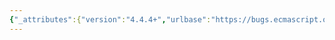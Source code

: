 ```yaml
---
{"_attributes":{"version":"4.4.4+","urlbase":"https://bugs.ecmascript.org/","maintainer":"dherman@mozilla.com"},"bug":{"bug_id":110,"creation_ts":"2011-06-18 16:16:00 -0700","short_desc":"Tests stop or slow down when tab is in background on Firefox 5 and Chrome 11","delta_ts":"2011-06-22 14:17:51 -0700","product":"Test262","component":"Test262 website","version":"unspecified","rep_platform":"PC","op_sys":"Linux","bug_status":"CONFIRMED","bug_severity":"enhancement","everconfirmed":true,"reporter":{"uid":"bruant.d","name":"David Bruant"},"assigned_to":{"uid":"dfugate","name":"Dave Fugate"},"long_desc":[{"commentid":233,"comment_count":0,"who":{"uid":"bruant.d","name":"David Bruant"},"bug_when":"2011-06-18 16:16:50 -0700","thetext":"I'm currently running the tests, on Firefox 5. When the tab is active, CPU goes up to 50% (I have two cores). When I switch tabs, CPU goes down. Up back when I switch back to the test tab. Same behavior on Chrome 11.\n\nI think that this is due to the recent change on Firefox 5.\nOn https://developer.mozilla.org/en/DOM/window.setTimeout, it can be read that \"timeouts are clamped to firing no more often than once per second (1000ms) in inactive tabs\".\nAnd indeed, the test loader uses setTimeout: http://hg.ecmascript.org/tests/test262/file/0e72e08e46b1/test/harness/sth.js#l293\nBy the way, is there a reason why 10 is the setTimeout value?\n\nModern browsers can implement the equivalent of a 0sec timeout using postMessage (http://caniuse.com/#feat=x-doc-messaging):\nhttp://dbaron.org/log/20100309-faster-timeouts\nhttp://www.nonblocking.io/2011/06/windownexttick.html\n\nBased on http://jsperf.com/postmessage :\nvar nextTick = (function() {\n  return function(cb) {\n    window.onmessage = cb;\n    window.postMessage('', '*');\n  };\n})();"},{"commentid":239,"comment_count":1,"who":{"uid":"bruant.d","name":"David Bruant"},"bug_when":"2011-06-22 14:17:51 -0700","thetext":"As a short term workaround, tabs can be extracted both on Firefox and Chrome to become independent windows. Leaving the test suite tab being the active tab of this new window make tests run fast."}]}}
---
```


